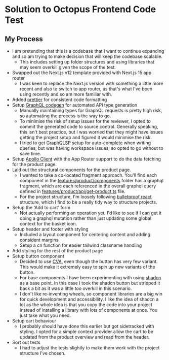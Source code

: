 # Solution to Octopus Frontend Code Test

## My Process

- I am pretending that this is a codebase that I want to continue expanding and so am trying to make decision that will keep the codebase scalable.
  - This includes setting up folder structures and using libraries that may seem overkill given the scope of the test.
- Swapped out the Next.js v12 template provided with Next.js 15 app router
  - I was keen to replace the Next.js version with something a little more recent and also to switch to app router, as that's what I've been using recently and so am more familiar with.
- Added [prettier](https://prettier.io/) for consistent code formatting
- Setup [GraphQL codegen](https://the-guild.dev/graphql/codegen) for automated API type generation
  - Manually maintaining types for GraphQL requests is pretty high risk, so automating the process is the way to go.
  - To minimise the risk of setup issues for the reviewer, I opted to commit the generated code to source control. Generally speaking, this isn't best practice, but I was worried that they might have issues getting the project setup and figured it would minimise the risk.
  - I tried to get [GraphQLSP](https://github.com/0no-co/GraphQLSP?tab=readme-ov-file) setup for auto-complete when writing queries, but was having workspace issues, so opted to go without to save time.
- Setup [Apollo Client](https://github.com/apollographql/apollo-client-integrations/tree/main/packages/nextjs) with the App Router support to do the data fetching for the product page.
- Laid out the structural components for the product page.
  - I wanted to take a co-located fragment approach. You'll find each component in the [features/product/components](./client/features/product/components/) folder has a graphql fragment, which are each referenced in the overall graphql query defined in [features/product/api/get-product.ts](./client/features/product/api/get-product.ts) file.
  - For the project structure, I'm loosely following [bulletproof react](https://github.com/alan2207/bulletproof-react) structure, which I find to be a really tidy way to structure projects.
- Setup the 'Add to cart' form
  - Not actually performing an operation yet. I'd like to see if I can get it doing a graphql mutation rather than just updating some global context for the basket icon.
- Setup header and footer with styling
  - Included a layout component for centering content and adding consident margins
  - Setup a cn function for easier tailwind classname handling
- Add styling for the rest of the product page
- Setup button component
  - Decided to use [CVA](https://cva.style/docs), even though the button has very few variant. This would make it extremely easy to spin up new variants of the button.
  - For base components I have been experimenting with using [shadcn](https://ui.shadcn.com/) as a base point. In this case I took the shadcn button but stripped it back a bit as it was a little _too_ overkill in this scenario.
  - I don't like re-inventing wheels, so component libraries are a big win for quick development and accessibility. I like the idea of shadcn a lot as the whole idea is that you copy the code into your project instead of installing a library with lots of components at once. You just take what you need.
- Setup cart behaviour
  - I probably should have done this earlier but got sidetracked with styling. I opted for a simple context provider allow the cart to be updated from the product overview and read from the header.
- Sort out tests
  - I had to adjust the tests slightly to make them work with the project structure I've chosen.
